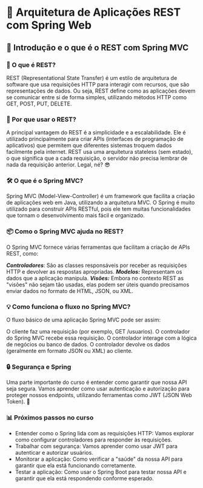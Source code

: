 # 🚀 Arquitetura de Aplicações REST com Spring Web
## 🎉 Introdução e o que é o REST com Spring MVC
### 🌱 O que é REST?
REST (Representational State Transfer) é um estilo de arquitetura de software que usa requisições HTTP para interagir com recursos, que são representações de dados. Ou seja, REST define como as aplicações devem se comunicar entre si de forma simples, utilizando métodos HTTP como GET, POST, PUT, DELETE.

### 🧐 Por que usar o REST?
A principal vantagem do REST é a simplicidade e a escalabilidade. Ele é utilizado principalmente para criar APIs (interfaces de programação de aplicativos) que permitem que diferentes sistemas troquem dados facilmente pela internet. REST usa uma arquitetura stateless (sem estado), o que significa que a cada requisição, o servidor não precisa lembrar de nada da requisição anterior. Legal, né? 😎

### 🛠️ O que é o Spring MVC?
Spring MVC (Model-View-Controller) é um framework que facilita a criação de aplicações web em Java, utilizando a arquitetura MVC. O Spring é muito utilizado para construir APIs RESTful, pois ele tem muitas funcionalidades que tornam o desenvolvimento mais fácil e organizado.

### 📦 Como o Spring MVC ajuda no REST?
O Spring MVC fornece várias ferramentas que facilitam a criação de APIs REST, como:

***Controladores***: São as classes responsáveis por receber as requisições HTTP e devolver as respostas apropriadas.
***Modelos:*** Representam os dados que a aplicação manipula.
***Visões:*** Embora no contexto REST as "visões" não sejam tão usadas, elas podem ser úteis quando precisamos enviar dados no formato de HTML, JSON, ou XML.
### 💡 Como funciona o fluxo no Spring MVC?
O fluxo básico de uma aplicação Spring MVC pode ser assim:

O cliente faz uma requisição (por exemplo, GET /usuarios).
O controlador do Spring MVC recebe essa requisição.
O controlador interage com a lógica de negócios ou banco de dados.
O controlador devolve os dados (geralmente em formato JSON ou XML) ao cliente.
### 🔒 Segurança e Spring
Uma parte importante do curso é entender como garantir que nossa API seja segura. Vamos aprender como usar autenticação e autorização para proteger nossos endpoints, utilizando ferramentas como JWT (JSON Web Token). 🔐

### 📊 Próximos passos no curso
- Entender como o Spring lida com as requisições HTTP: Vamos explorar como configurar controladores para responder às requisições.
- Trabalhar com segurança: Vamos aprender como usar JWT para autenticar e autorizar usuários.
- Monitorar a aplicação: Como verificar a "saúde" da nossa API para garantir que ela está funcionando corretamente.
- Testar a aplicação: Como usar o Spring Boot para testar nossa API e garantir que ela está respondendo conforme esperado.